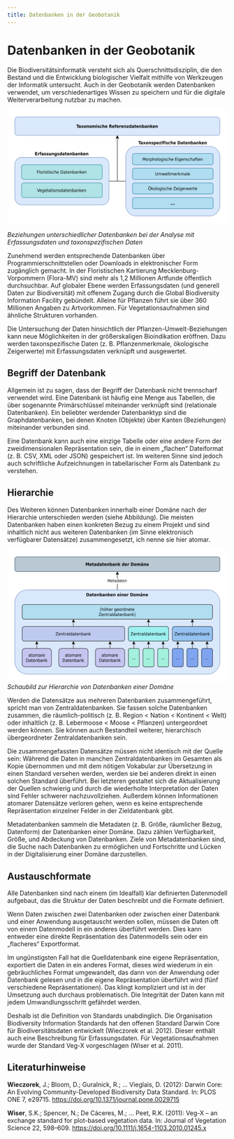 ```yaml
---
title: Datenbanken in der Geobotanik
---
```


# Datenbanken in der Geobotanik

Die Biodiversitätsinformatik versteht sich als Querschnittsdisziplin, die den Bestand und die Entwicklung biologischer Vielfalt mithilfe von Werkzeugen der Informatik untersucht. Auch in der Geobotanik werden Datenbanken verwendet, um verschiedenartiges Wissen zu speichern und für die digitale Weiterverarbeitung nutzbar zu machen.

![Datenbanken in der Geobotanik](db-beziehungen.svg)

_Beziehungen unterschiedlicher Datenbanken bei der Analyse mit Erfassungsdaten und taxonspezifischen Daten_

Zunehmend werden entsprechende Datenbanken über Programmierschnittstellen oder Downloads in elektronischer Form zugänglich gemacht. In der Floristischen Kartierung Mecklenburg-Vorpommern (Flora-MV) sind mehr als 1,2 Millionen Artfunde öffentlich durchsuchbar. Auf globaler Ebene werden Erfassungsdaten (und generell Daten zur Biodiversität) mit offenem Zugang durch die Global Biodiversity Information Facility gebündelt. Alleine für Pflanzen führt sie über 360 Millionen Angaben zu Artvorkommen. Für Vegetationsaufnahmen sind ähnliche Strukturen vorhanden.

Die Untersuchung der Daten hinsichtlich der Pflanzen-Umwelt-Beziehungen kann neue Möglichkeiten in der größerskaligen Bioindikation eröffnen. Dazu werden taxonspezifische Daten (z. B. Pflanzenmerkmale, ökologische Zeigerwerte) mit Erfassungsdaten verknüpft und ausgewertet.

## Begriff der Datenbank

Allgemein ist zu sagen, dass der Begriff der Datenbank nicht trennscharf verwendet wird. Eine Datenbank ist häufig eine Menge aus Tabellen, die über sogenannte Primärschlüssel miteinander verknüpft sind (relationale Datenbanken). Ein beliebter werdender Datenbanktyp sind die Graphdatenbanken, bei denen Knoten (Objekte) über Kanten (Beziehungen) miteinander verbunden sind.

Eine Datenbank kann auch eine einzige Tabelle oder eine andere Form der zweidimensionalen Repräsentation sein, die in einem „flachen“ Dateiformat (z. B. CSV, XML oder JSON) gespeichert ist. Im weiteren Sinne sind jedoch auch schriftliche Aufzeichnungen in tabellarischer Form als Datenbank zu verstehen.

## Hierarchie

Des Weiteren können Datenbanken innerhalb einer Domäne nach der Hierarchie unterschieden werden (siehe Abbildung). Die meisten Datenbanken haben einen konkreten Bezug zu einem Projekt und sind inhaltlich nicht aus weiteren Datenbanken (im Sinne elektronisch verfügbarer Datensätze) zusammengesetzt, ich nenne sie hier atomar.

![Schaubild](db-hierarchie.svg)
_Schaubild zur Hierarchie von Datenbanken einer Domäne_

Werden die Datensätze aus mehreren Datenbanken zusammengeführt, spricht man von Zentraldatenbanken. Sie fassen solche Datenbanken zusammen, die räumlich-politisch (z. B. Region < Nation < Kontinent < Welt) oder inhaltlich (z. B. Lebermoose < Moose < Pflanzen) untergeordnet werden können. Sie können auch Bestandteil weiterer, hierarchisch übergeordneter Zentraldatenbanken sein.

Die zusammengefassten Datensätze müssen nicht identisch mit der Quelle sein: Während die Daten in manchen Zentraldatenbanken im Gesamten als Kopie übernommen und mit dem nötigen Vokabular zur Übersetzung in einen Standard versehen werden, werden sie bei anderen direkt in einen solchen Standard überführt. Bei letzteren gestaltet sich die Aktualisierung der Quellen schwierig und durch die wiederholte Interpretation der Daten sind Fehler schwerer nachzuvollziehen. Außerdem können Informationen atomarer Datensätze verloren gehen, wenn es keine entsprechende Repräsentation einzelner Felder in der Zieldatenbank gibt.

Metadatenbanken sammeln die Metadaten (z. B. Größe, räumlicher Bezug, Datenform) der Datenbanken einer Domäne. Dazu zählen Verfügbarkeit, Größe, und Abdeckung von Datenbanken. Ziele von Metadatenbanken sind, die Suche nach Datenbanken zu ermöglichen und Fortschritte und Lücken in der Digitalisierung einer Domäne darzustellen.

## Austauschformate

Alle Datenbanken sind nach einem (im Idealfall) klar definierten Datenmodell aufgebaut, das die Struktur der Daten beschreibt und die Formate definiert.

Wenn Daten zwischen zwei Datenbanken oder zwischen einer Datenbank und einer Anwendung ausgetauscht werden sollen, müssen die Daten oft von einem Datenmodell in ein anderes überführt werden. Dies kann entweder eine direkte Repräsentation des Datenmodells sein oder ein „flacheres“ Exportformat.

Im ungünstigsten Fall hat die Quelldatenbank eine eigene Repräsentation, exportiert die Daten in ein anderes Format, dieses wird wiederum in ein gebräuchliches Format umgewandelt, das dann von der Anwendung oder Datenbank gelesen und in die eigene Repräsentation überführt wird (fünf verschiedene Repräsentationen). Das klingt kompliziert und ist in der Umsetzung auch durchaus problematisch. Die Integrität der Daten kann mit jedem Umwandlungsschritt gefährdet werden.

Deshalb ist die Definition von Standards unabdinglich. Die Organisation Biodiversity Information Standards hat den offenen Standard Darwin Core für Biodiversitätsdaten entwickelt (Wieczorek et al. 2012). Dieser enthält auch eine Beschreibung für Erfassungsdaten. Für Vegetationsaufnahmen wurde der Standard Veg-X vorgeschlagen (Wiser et al. 2011).

## Literaturhinweise

**Wieczorek**, J.; Bloom, D.; Guralnick, R.; … Vieglais, D. (2012): Darwin Core: An Evolving Community-Developed Biodiversity Data Standard. In: PLOS ONE 7, e29715. https://doi.org/10.1371/journal.pone.0029715

**Wiser**, S.K.; Spencer, N.; De Cáceres, M.; … Peet, R.K. (2011): Veg-X – an exchange standard for plot-based vegetation data. In: Journal of Vegetation Science 22, 598–609. https://doi.org/10.1111/j.1654-1103.2010.01245.x
